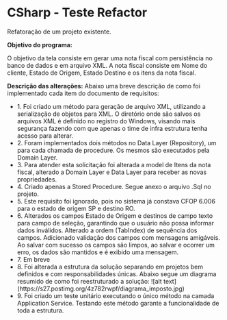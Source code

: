 # CSharp - Teste Refactor
Refatoração de um projeto existente.

<b>Objetivo do programa:</b>

O objetivo da tela consiste em gerar uma nota fiscal com persistência no banco de dados e em arquivo XML. A nota fiscal consiste em Nome do cliente, Estado de Origem, Estado Destino e os itens da nota fiscal. 

<b>Descrição das alterações:</b>
Abaixo uma breve descrição de como foi implementado cada item do documento de requisitos:

<ul>
    <li>1.	Foi criado um método para geração de arquivo XML, utilizando a serialização de objetos para XML. O diretório onde são salvos os arquivos XML é definido no registro do Windows, visando mais segurança fazendo com que apenas o time de infra estrutura tenha acesso para alterar.</li>
    <li>2.	Foram implementados dois métodos no Data Layer (Repository), um para cada chamada de procedure. Os mesmos são executados pela Domain Layer.</li>
    <li>3.	Para atender esta solicitação foi alterada a model de Itens da nota fiscal, alterado a Domain Layer e Data Layer para receber as novas propriedades.</li>
    <li>4.	Criado apenas a Stored Procedure. Segue anexo o arquivo .Sql no projeto.</li>
    <li>5.	Este requisito foi ignorado, pois no sistema já constava CFOP 6.006 para o estado de origem SP e destino RO.</li>
    <li>6.	Alterados os campos Estado de Origem e destinos de campo texto para campo de seleção, garantindo que o usuário não possa informar dados inválidos. Alterado a ordem (TabIndex) de sequência dos campos. Adicionado validação dos campos com mensagens amigáveis. Ao salvar com sucesso os campos são limpos, ao salvar e ocorrer um erro, os dados são mantidos e é exibido uma mensagem.</li>
    <li>7.	Em breve</li>
    <li>8.	Foi alterada a estrutura da solução separando em projetos bem definidos e com responsabilidades únicas. Abaixo segue um diagrama resumido de como foi reestruturado a solução:
    ![alt text](https://s27.postimg.org/4z782rwpf/diagrama_imposto.jpg)</li>
    <li>9.	Foi criado um teste unitário executando o único método na camada Application Service. Testando este método garante a funcionalidade de toda a estrutura.</li>
</ul>
